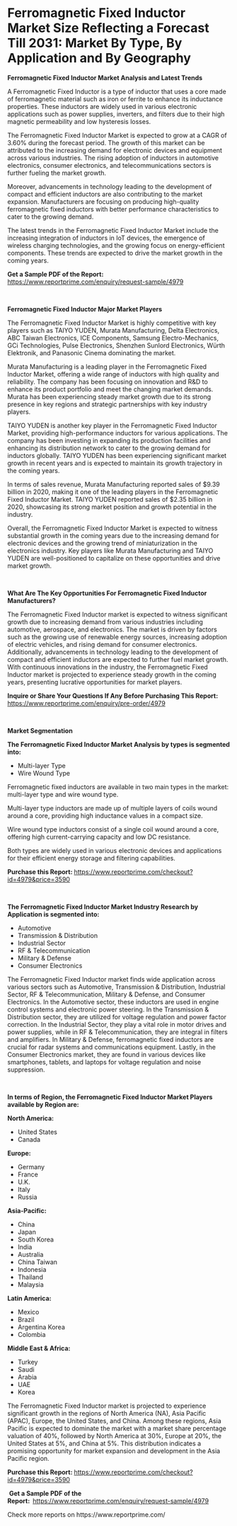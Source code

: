 <p><h1>Ferromagnetic Fixed Inductor Market Size Reflecting a Forecast Till 2031: Market By Type, By Application and By Geography</h1></p><p><strong>Ferromagnetic Fixed Inductor Market Analysis and Latest Trends</strong></p>
<p><p>A Ferromagnetic Fixed Inductor is a type of inductor that uses a core made of ferromagnetic material such as iron or ferrite to enhance its inductance properties. These inductors are widely used in various electronic applications such as power supplies, inverters, and filters due to their high magnetic permeability and low hysteresis losses.</p><p>The Ferromagnetic Fixed Inductor Market is expected to grow at a CAGR of 3.60% during the forecast period. The growth of this market can be attributed to the increasing demand for electronic devices and equipment across various industries. The rising adoption of inductors in automotive electronics, consumer electronics, and telecommunications sectors is further fueling the market growth.</p><p>Moreover, advancements in technology leading to the development of compact and efficient inductors are also contributing to the market expansion. Manufacturers are focusing on producing high-quality ferromagnetic fixed inductors with better performance characteristics to cater to the growing demand.</p><p>The latest trends in the Ferromagnetic Fixed Inductor Market include the increasing integration of inductors in IoT devices, the emergence of wireless charging technologies, and the growing focus on energy-efficient components. These trends are expected to drive the market growth in the coming years.</p></p>
<p><strong>Get a Sample PDF of the Report:&nbsp;</strong> <a href="https://www.reportprime.com/enquiry/request-sample/4979">https://www.reportprime.com/enquiry/request-sample/4979</a></p>
<p>&nbsp;</p>
<p><strong>Ferromagnetic Fixed Inductor Major Market Players</strong></p>
<p><p>The Ferromagnetic Fixed Inductor Market is highly competitive with key players such as TAIYO YUDEN, Murata Manufacturing, Delta Electronics, ABC Taiwan Electronics, ICE Components, Samsung Electro-Mechanics, GCi Technologies, Pulse Electronics, Shenzhen Sunlord Electronics, Würth Elektronik, and Panasonic Cinema dominating the market.</p><p>Murata Manufacturing is a leading player in the Ferromagnetic Fixed Inductor Market, offering a wide range of inductors with high quality and reliability. The company has been focusing on innovation and R&D to enhance its product portfolio and meet the changing market demands. Murata has been experiencing steady market growth due to its strong presence in key regions and strategic partnerships with key industry players.</p><p>TAIYO YUDEN is another key player in the Ferromagnetic Fixed Inductor Market, providing high-performance inductors for various applications. The company has been investing in expanding its production facilities and enhancing its distribution network to cater to the growing demand for inductors globally. TAIYO YUDEN has been experiencing significant market growth in recent years and is expected to maintain its growth trajectory in the coming years.</p><p>In terms of sales revenue, Murata Manufacturing reported sales of $9.39 billion in 2020, making it one of the leading players in the Ferromagnetic Fixed Inductor Market. TAIYO YUDEN reported sales of $2.35 billion in 2020, showcasing its strong market position and growth potential in the industry.</p><p>Overall, the Ferromagnetic Fixed Inductor Market is expected to witness substantial growth in the coming years due to the increasing demand for electronic devices and the growing trend of miniaturization in the electronics industry. Key players like Murata Manufacturing and TAIYO YUDEN are well-positioned to capitalize on these opportunities and drive market growth.</p></p>
<p>&nbsp;</p>
<p><strong>What Are The Key Opportunities For Ferromagnetic Fixed Inductor Manufacturers?</strong></p>
<p><p>The Ferromagnetic Fixed Inductor market is expected to witness significant growth due to increasing demand from various industries including automotive, aerospace, and electronics. The market is driven by factors such as the growing use of renewable energy sources, increasing adoption of electric vehicles, and rising demand for consumer electronics. Additionally, advancements in technology leading to the development of compact and efficient inductors are expected to further fuel market growth. With continuous innovations in the industry, the Ferromagnetic Fixed Inductor market is projected to experience steady growth in the coming years, presenting lucrative opportunities for market players.</p></p>
<p><strong>Inquire or Share Your Questions If Any Before Purchasing This Report:</strong> <a href="https://www.reportprime.com/enquiry/pre-order/4979">https://www.reportprime.com/enquiry/pre-order/4979</a></p>
<p>&nbsp;</p>
<p><strong>Market Segmentation</strong></p>
<p><strong>The Ferromagnetic Fixed Inductor Market Analysis by types is segmented into:</strong></p>
<p><ul><li>Multi-layer Type</li><li>Wire Wound Type</li></ul></p>
<p><p>Ferromagnetic fixed inductors are available in two main types in the market: multi-layer type and wire wound type. </p><p>Multi-layer type inductors are made up of multiple layers of coils wound around a core, providing high inductance values in a compact size. </p><p>Wire wound type inductors consist of a single coil wound around a core, offering high current-carrying capacity and low DC resistance. </p><p>Both types are widely used in various electronic devices and applications for their efficient energy storage and filtering capabilities.</p></p>
<p><strong>Purchase this Report:&nbsp;</strong><a href="https://www.reportprime.com/checkout?id=4979&price=3590">https://www.reportprime.com/checkout?id=4979&price=3590</a></p>
<p>&nbsp;</p>
<p><strong>The Ferromagnetic Fixed Inductor Market Industry Research by Application is segmented into:</strong></p>
<p><ul><li>Automotive</li><li>Transmission & Distribution</li><li>Industrial Sector</li><li>RF & Telecommunication</li><li>Military & Defense</li><li>Consumer Electronics</li></ul></p>
<p><p>The Ferromagnetic Fixed Inductor market finds wide application across various sectors such as Automotive, Transmission & Distribution, Industrial Sector, RF & Telecommunication, Military & Defense, and Consumer Electronics. In the Automotive sector, these inductors are used in engine control systems and electronic power steering. In the Transmission & Distribution sector, they are utilized for voltage regulation and power factor correction. In the Industrial Sector, they play a vital role in motor drives and power supplies, while in RF & Telecommunication, they are integral in filters and amplifiers. In Military & Defense, ferromagnetic fixed inductors are crucial for radar systems and communications equipment. Lastly, in the Consumer Electronics market, they are found in various devices like smartphones, tablets, and laptops for voltage regulation and noise suppression.</p></p>
<p>&nbsp;</p>
<p><strong>In terms of Region, the Ferromagnetic Fixed Inductor Market Players available by Region are:</strong></p>
<p>
    <p> <strong> North America: </strong>
        <ul>
            <li>United States</li>
            <li>Canada</li>
        </ul>
        </p> 
    <p> <strong> Europe: </strong>
        <ul>
            <li>Germany</li>
            <li>France</li>
            <li>U.K.</li>
            <li>Italy</li>
            <li>Russia</li>
        </ul>
        </p> 
    <p> <strong> Asia-Pacific: </strong>
        <ul>
            <li>China</li>
            <li>Japan</li>
            <li>South Korea</li>
            <li>India</li>
            <li>Australia</li>
            <li>China Taiwan</li>
            <li>Indonesia</li>
            <li>Thailand</li>
            <li>Malaysia</li>
        </ul>
        </p> 
    <p> <strong> Latin America: </strong>
        <ul>
            <li>Mexico</li>
            <li>Brazil</li>
            <li>Argentina Korea</li>
            <li>Colombia</li>
        </ul>
        </p> 
    <p> <strong> Middle East & Africa: </strong>
        <ul>
            <li>Turkey</li>
            <li>Saudi</li>
            <li>Arabia</li>
            <li>UAE</li>
            <li>Korea</li>
        </ul>
    </p>
    </p>
<p><p>The Ferromagnetic Fixed Inductor market is projected to experience significant growth in the regions of North America (NA), Asia Pacific (APAC), Europe, the United States, and China. Among these regions, Asia Pacific is expected to dominate the market with a market share percentage valuation of 40%, followed by North America at 30%, Europe at 20%, the United States at 5%, and China at 5%. This distribution indicates a promising opportunity for market expansion and development in the Asia Pacific region.</p></p>
<p><strong>Purchase this Report: </strong><a href="https://www.reportprime.com/checkout?id=4979&price=3590">https://www.reportprime.com/checkout?id=4979&price=3590</a></p>
<p>&nbsp;<strong>Get a Sample PDF of the Report:&nbsp;&nbsp;</strong><a href="https://www.reportprime.com/enquiry/request-sample/4979">https://www.reportprime.com/enquiry/request-sample/4979</a></p>
<p><strong></strong></p>
<p>Check more reports on https://www.reportprime.com/</p>
